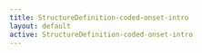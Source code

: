 ```yaml
---
title: StructureDefinition-coded-onset-intro
layout: default
active: StructureDefinition-coded-onset-intro
---
```


